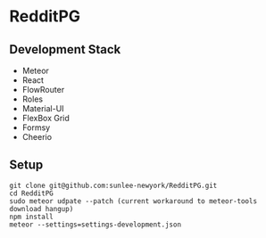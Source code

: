 # RedditPG

## Development Stack

* Meteor
* React
* FlowRouter
* Roles
* Material-UI
* FlexBox Grid
* Formsy
* Cheerio

## Setup

```
git clone git@github.com:sunlee-newyork/RedditPG.git
cd RedditPG
sudo meteor udpate --patch (current workaround to meteor-tools download hangup)
npm install
meteor --settings=settings-development.json
```

